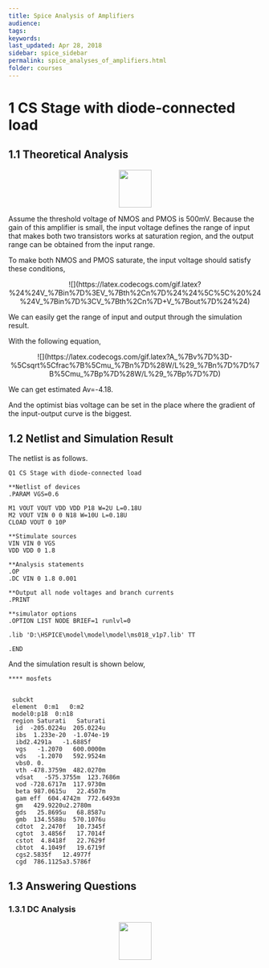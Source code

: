 ```yaml
---
title: Spice Analysis of Amplifiers
audience: 
tags: 
keywords: 
last_updated: Apr 28, 2018
sidebar: spice_sidebar
permalink: spice_analyses_of_amplifiers.html
folder: courses
---
```


# 1 CS Stage with diode-connected load

## 1.1 Theoretical Analysis

<div align="center"><img width="65" height="75" src=""/pages/Projects/Hspice/spice_analysis_of_amplifiers/A1_1.eps></div>

Assume the threshold voltage of NMOS and PMOS is 500mV. Because the gain of this amplifier is small, the input voltage defines the range of input that makes both two transistors works at saturation region, and the output range can be obtained from the input range.

To make both NMOS and PMOS saturate, the input voltage should satisfy these conditions,

<center>
![](https://latex.codecogs.com/gif.latex?%24%24V_%7Bin%7D%3EV_%7Bth%2Cn%7D%24%24%5C%5C%20%24%24V_%7Bin%7D%3CV_%7Bth%2Cn%7D&plus;V_%7Bout%7D%24%24)
</center>

We can easily get the range of input and output through the simulation result.

With the following equation,

<center>
![](https://latex.codecogs.com/gif.latex?A_%7Bv%7D%3D-%5Csqrt%5Cfrac%7B%5Cmu_%7Bn%7D%28W/L%29_%7Bn%7D%7D%7B%5Cmu_%7Bp%7D%28W/L%29_%7Bp%7D%7D)
</center>

We can get estimated Av=-4.18.

And the optimist bias voltage can be set in the place where the gradient of the input-output curve is the biggest.

## 1.2 Netlist and Simulation Result

The netlist is as follows.

    Q1 CS Stage with diode-connected load
    
    **Netlist of devices
    .PARAM VGS=0.6
    
    M1 VOUT VOUT VDD VDD P18 W=2U L=0.18U
    M2 VOUT VIN 0 0 N18 W=10U L=0.18U
    CLOAD VOUT 0 10P
    
    **Stimulate sources
    VIN VIN 0 VGS
    VDD VDD 0 1.8
    
    **Analysis statements
    .OP
    .DC VIN 0 1.8 0.001
    
    **Output all node voltages and branch currents
    .PRINT
    
    **simulator options
    .OPTION LIST NODE BRIEF=1 runlvl=0
    
    .lib 'D:\HSPICE\model\model\model\ms018_v1p7.lib' TT
    
	.END

And the simulation result is shown below,

    **** mosfets
    
    
     subckt
     element  0:m1   0:m2  
     model0:p18  0:n18 
     region Saturati   Saturati
      id  -205.0224u  205.0224u
      ibs  1.233e-20  -1.074e-19
      ibd2.4291a   -1.6885f
      vgs   -1.2070   600.0000m
      vds   -1.2070   592.9524m
      vbs0. 0. 
      vth -478.3759m  482.0270m
      vdsat   -575.3755m  123.7686m
      vod -728.6717m  117.9730m
      beta 987.0615u   22.4507m
      gam eff  604.4742m  772.6493m
      gm   429.9220u2.2780m
      gds   25.8695u   68.8587u
      gmb  134.5588u  570.1076u
      cdtot  2.2470f   10.7345f
      cgtot  3.4856f   17.7014f
      cstot  4.8418f   22.7629f
      cbtot  4.1049f   19.6719f
      cgs2.5835f   12.4977f
      cgd  786.1125a3.5786f
    
## 1.3 Answering Questions

### 1.3.1 DC Analysis

<div align="center"><img width="65" height="75" src=""/pages/Projects/Hspice/spice_analysis_of_amplifiers/a2.jpg></div>


